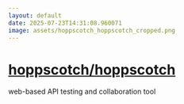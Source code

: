 ```yaml
---
layout: default
date: 2025-07-23T14:31:08.960071
image: assets/hoppscotch_hoppscotch_cropped.png
---
```


# [hoppscotch/hoppscotch](https://github.com/hoppscotch/hoppscotch)

web-based API testing and collaboration tool
